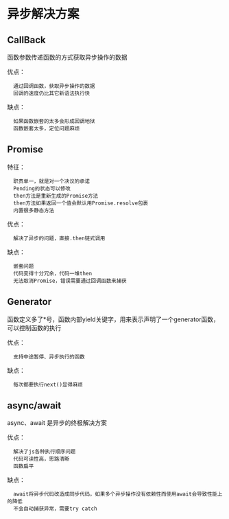 # 异步解决方案

## CallBack

函数参数传递函数的方式获取异步操作的数据

优点：
```
  通过回调函数，获取异步操作的数据
  回调的速度仍比其它新语法执行快
```

缺点：
```
  如果函数嵌套的太多会形成回调地狱
  函数嵌套太多，定位问题麻烦
```

## Promise

特征：
```
  职责单一，就是对一个决议的承诺
  Pending的状态可以修改
  then方法是重新生成的Promise方法
  then方法如果返回一个值会默认用Promise.resolve包裹
  内置很多静态方法
```

优点：
```
  解决了异步的问题，直接.then链式调用
```

缺点：
```
  嵌套问题
  代码变得十分冗余，代码一堆then
  无法取消Promise，错误需要通过回调函数来捕获
```

## Generator

函数定义多了*号，函数内部yield关键字，用来表示声明了一个generator函数，可以控制函数的执行

优点：
```
  支持中途暂停、异步执行的函数
```

缺点：
```
  每次都要执行next()显得麻烦
```

## async/await

async、await 是异步的终极解决方案

优点：
```
  解决了js各种执行顺序问题
  代码可读性高，思路清晰
  函数扁平
```

缺点：
```
  await将异步代码改造成同步代码，如果多个异步操作没有依赖性而使用await会导致性能上的降低
  不会自动捕获异常，需要try catch
```


<!-- https://www.cnblogs.com/ascoders/p/6358838.html -->
